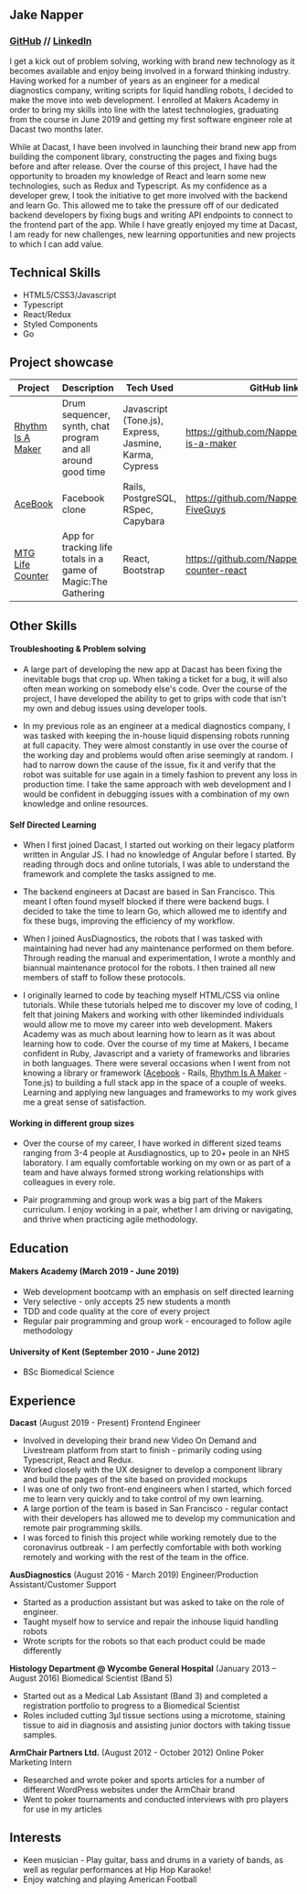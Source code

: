 ## Jake Napper 
### [GitHub](https://github.com/NapperJLG) // [LinkedIn](https://www.linkedin.com/in/jake-napper-4780595a/)

I get a kick out of problem solving, working with brand new technology as it becomes available and enjoy being involved in a forward thinking industry. Having worked for a number of years as an engineer for a medical diagnostics company, writing scripts for liquid handling robots, I decided to make the move into web development. I enrolled at Makers Academy in order to bring my skills into line with the latest technologies, graduating from the course in June 2019 and getting my first software engineer role at Dacast two months later.

While at Dacast, I have been involved in launching their brand new app from building the component library, constructing the pages and fixing bugs before and after release. Over the course of this project, I have had the opportunity to broaden my knowledge of React and learn some new technologies, such as Redux and Typescript. As my confidence as a developer grew, I took the initiative to get more involved with the backend and learn Go. This allowed me to take the pressure off of our dedicated backend developers by fixing bugs and writing API endpoints to connect to the frontend part of the app. While I have greatly enjoyed my time at Dacast, I am ready for new challenges, new learning opportunities and new projects to which I can add value.


## Technical Skills

- HTML5/CSS3/Javascript
- Typescript
- React/Redux
- Styled Components
- Go

## Project showcase

Project | Description | Tech Used | GitHub link
------- | ----------- | --------- | ----------
[Rhythm Is A Maker](https://rhythm-is-a-maker.herokuapp.com/) | Drum sequencer, synth, chat program and all around good time | Javascript (Tone.js), Express, Jasmine, Karma, Cypress | https://github.com/NapperJLG/rhythm-is-a-maker
[AceBook](https://secret-forest-11009.herokuapp.com/) | Facebook clone | Rails, PostgreSQL, RSpec, Capybara | https://github.com/NapperJLG/acebook-FiveGuys
[MTG Life Counter](https://mtg-life-counter-react.herokuapp.com/) | App for tracking life totals in a game of Magic:The Gathering | React, Bootstrap | https://github.com/NapperJLG/mtg-life-counter-react

## Other Skills

#### Troubleshooting & Problem solving

- A large part of developing the new app at Dacast has been fixing the inevitable bugs that crop up. When taking a ticket for a bug, it will also often mean working on somebody else's code. Over the course of the project, I have developed the ability to get to grips with code that isn't my own and debug issues using developer tools.

- In my previous role as an engineer at a medical diagnostics company, I was tasked with keeping the in-house liquid dispensing robots running at full capacity. They were almost constantly in use over the course of the working day and problems would often arise seemingly at random. I had to narrow down the cause of the issue, fix it and verify that the robot was suitable for use again in a timely fashion to prevent any loss in production time. I take the same approach with web development and I would be confident in debugging issues with a combination of my own knowledge and online resources.

#### Self Directed Learning

- When I first joined Dacast, I started out working on their legacy platform written in Angular JS. I had no knowledge of Angular before I started. By reading through docs and online tutorials, I was able to understand the framework and complete the tasks assigned to me.

- The backend engineers at Dacast are based in San Francisco. This meant I often found myself blocked if there were backend bugs. I decided to take the time to learn Go, which allowed me to identify and fix these bugs, improving the efficiency of my workflow.

- When I joined AusDiagnostics, the robots that I was tasked with maintaining had never had any maintenance performed on them before. Through reading the manual and experimentation, I wrote a monthly and biannual maintenance protocol for the robots. I then trained all new members of staff to follow these protocols.

- I originally learned to code by teaching myself HTML/CSS via online tutorials. While these tutorials helped me to discover my love of coding, I felt that joining Makers and working with other likeminded individuals would allow me to move my career into web development. Makers Academy was as much about learning how to learn as it was about learning how to code. Over the course of my time at Makers, I became confident in Ruby, Javascript and a variety of frameworks and libraries in both languages. There were several occasions when I went from not knowing a library or framework ([Acebook](https://github.com/NapperJLG/acebook-FiveGuys) - Rails, [Rhythm Is A Maker](https://github.com/NapperJLG/rhythm-is-a-maker) - Tone.js) to building a full stack app in the space of a couple of weeks. Learning and applying new languages and frameworks to my work gives me a great sense of satisfaction.

#### Working in different group sizes

- Over the course of my career, I have worked in different sized teams ranging from 3-4 people at Ausdiagnostics, up to 20+ peole in an NHS laboratory. I am equally comfortable working on my own or as part of a team and have always formed strong working relationships with colleagues in every role.

- Pair programming and group work was a big part of the Makers curriculum. I enjoy working in a pair, whether I am driving or navigating, and thrive when practicing agile methodology.

## Education

#### Makers Academy (March 2019 - June 2019)

- Web development bootcamp with an emphasis on self directed learning
- Very selective - only accepts 25 new students a month
- TDD and code quality at the core of every project 
- Regular pair programming and group work - encouraged to follow agile methodology

#### University of Kent (September 2010 - June 2012)

- BSc Biomedical Science

## Experience

**Dacast** (August 2019 - Present)
Frontend Engineer
- Involved in developing their brand new Video On Demand and Livestream platform from start to finish - primarily coding using Typescript, React and Redux.
- Worked closely with the UX designer to develop a component library and build the pages of the site based on provided mockups
- I was one of only two front-end engineers when I started, which forced me to learn very quickly and to take control of my own learning.
- A large portion of the team is based in San Francisco - regular contact with their developers has allowed me to develop my communication and remote pair programming skills.
- I was forced to finish this project while working remotely due to the coronavirus outbreak - I am perfectly comfortable with both working remotely and working with the rest of the team in the office.

**AusDiagnostics** (August 2016 - March 2019)
Engineer/Production Assistant/Customer Support
- Started as a production assistant but was asked to take on the role of engineer.
- Taught myself how to service and repair the inhouse liquid handling robots
- Wrote scripts for the robots so that each product could be made differently

**Histology Department @ Wycombe General Hospital** (January 2013 – August 2016)
Biomedical Scientist (Band 5)
- Started out as a Medical Lab Assistant (Band 3) and completed a registration portfolio to progress to a Biomedical Scientist
- Roles included cutting 3µl tissue sections using a microtome, staining tissue to aid in diagnosis and assisting junior doctors with taking tissue samples.

**ArmChair Partners Ltd.** (August 2012 - October 2012)
Online Poker Marketing Intern
- Researched and wrote poker and sports articles for a number of different WordPress websites under the ArmChair brand
- Went to poker tournaments and conducted interviews with pro players for use in my articles

## Interests

- Keen musician - Play guitar, bass and drums in a variety of bands, as well as regular performances at Hip Hop Karaoke!
- Enjoy watching and playing American Football
